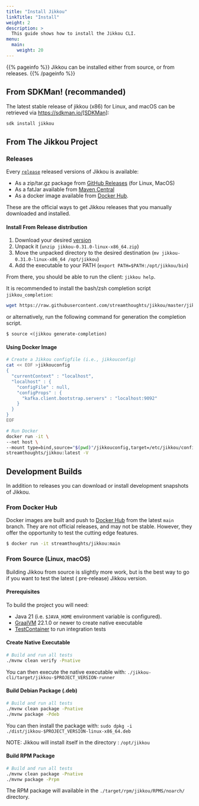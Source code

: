 ```yaml
---
title: "Install Jikkou"
linkTitle: "Install"
weight: 2
description: >
  This guide shows how to install the Jikkou CLI.
menu:
  main:
    weight: 20
---
```


{{% pageinfo %}}
Jikkou can be installed either from source, or from releases.
{{% /pageinfo %}}

## From SDKMan! (recommanded)

The latest stable release of jikkou (x86) for Linux, and macOS can be retrieved via https://sdkman.io/[SDKMan]:

```bash
sdk install jikkou
```

## From The Jikkou Project

### Releases

Every [`release`](https://github.com/streamthoughts/jikkou/releases) released versions of Jikkou is available:

* As a zip/tar.gz package from [GitHub Releases](https://github.com/streamthoughts/jikkou/releases) (for Linux, MacOS)
* As a fatJar available from [Maven Central](https://repo.maven.apache.org/maven2/io/streamthoughts/jikkou-cli/0.30.0/)
* As a docker image available from [Docker Hub](https://hub.docker.com/r/streamthoughts/jikkou).

These are the official ways to get Jikkou releases that you manually downloaded and installed.

#### Install From Release distribution

1. Download your desired [version](https://github.com/streamthoughts/jikkou/releases)
2. Unpack it (`unzip jikkou-0.31.0-linux-x86_64.zip`)
3. Move the unpacked directory to the desired destination (`mv jikkou-0.31.0-linux-x86_64 /opt/jikkou`)
4. Add the executable to your PATH (`export PATH=$PATH:/opt/jikkou/bin`)

From there, you should be able to run the client: `jikkou help`.

It is recommended to install the bash/zsh completion script `jikkou_completion`:

```bash
wget https://raw.githubusercontent.com/streamthoughts/jikkou/master/jikkou_completion . jikkou_completion
```

or alternatively, run the following command for generation the completion script.

```
$ source <(jikkou generate-completion)
```

#### Using Docker Image

```bash
# Create a Jikkou configfile (i.e., jikkouconfig)
cat << EOF >jikkouconfig
{
  "currentContext" : "localhost",
  "localhost" : {
    "configFile" : null,
    "configProps" : {
      "kafka.client.bootstrap.servers" : "localhost:9092"
    }
  }
}
EOF

# Run Docker
docker run -it \
--net host \
--mount type=bind,source="$(pwd)"/jikkouconfig,target=/etc/jikkou/config \
streamthoughts/jikkou:latest -V
```

## Development Builds

In addition to releases you can download or install development snapshots of Jikkou.

### From Docker Hub

Docker images are built and push to [Docker Hub](https://hub.docker.com/r/streamthoughts/jikkou) from the latest `main`
branch.
They are not official releases, and may not be stable.
However, they offer the opportunity to test the cutting edge features.

```bash
$ docker run -it streamthoughts/jikkou:main
```

### From Source (Linux, macOS)

Building Jikkou from source is slightly more work, but is the best way to go if you want to test the latest (
pre-release) Jikkou version.

#### Prerequisites

To build the project you will need:

* Java 21 (i.e. `$JAVA_HOME` environment variable is configured).
* [GraalVM](https://www.graalvm.org/) 22.1.0 or newer to create native executable
* [TestContainer](https://testcontainers.com) to run integration tests

#### Create Native Executable

```bash
# Build and run all tests
./mvnw clean verify -Pnative
```

You can then execute the native executable with: `./jikkou-cli/target/jikkou-$PROJECT_VERSION-runner`

#### Build Debian Package (.deb)

```bash
# Build and run all tests
./mvnw clean package -Pnative
./mvnw package -Pdeb
```

You can then install the package with: `sudo dpkg -i ./dist/jikkou-$PROJECT_VERSION-linux-x86_64.deb`

NOTE: Jikkou will install itself in the directory :  `/opt/jikkou`

#### Build RPM Package

```bash
# Build and run all tests
./mvnw clean package -Pnative
./mvnw package -Prpm
```

The RPM package will available in the `./target/rpm/jikkou/RPMS/noarch/` directory.